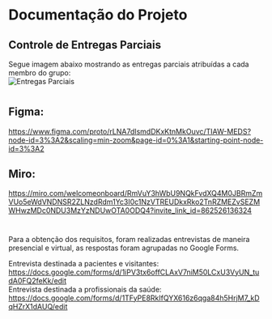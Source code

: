 # Documentação do Projeto

## Controle de Entregas Parciais
Segue imagem abaixo mostrando as entregas parciais atribuídas a cada membro do grupo:
</br>
![Entregas Parciais](https://user-images.githubusercontent.com/90854484/146264118-5b5e438c-c923-487a-937b-757f57cc7ab3.png)

#

## Figma: </br> 
https://www.figma.com/proto/rLNA7dIsmdDKxKtnMkOuvc/TIAW-MEDS?node-id=3%3A2&scaling=min-zoom&page-id=0%3A1&starting-point-node-id=3%3A2 </br>
## Miro: </br> 
https://miro.com/welcomeonboard/RmVuY3hWbU9NQkFvdXQ4M0JBRmZmVUo5eWdVNDNSR2ZLNzdRdm1Yc3I0c1NzVTREUDkxRko2TnRZMEZvSEZMWHwzMDc0NDU3MzYzNDUwOTA0ODQ4?invite_link_id=862526136324 </br>

#

Para a obtenção dos requisitos, foram realizadas entrevistas de maneira presencial e virtual, as respostas foram agrupadas no Google Forms. <br />

Entrevista destinada a pacientes e visitantes: https://docs.google.com/forms/d/1iPV3tx6offCLAxV7niM50LCxU3VyUN_tudA0FQ2feKk/edit <br />
Entrevista destinada a profissionais da saúde: https://docs.google.com/forms/d/1TFyPE8RkIfQYX616z6qga84h5HrjM7_kDqHZrX1dAUQ/edit <br />
